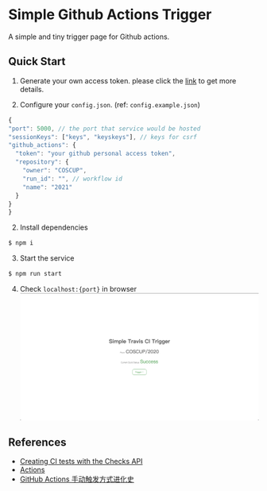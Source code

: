 <!--
 Based on simple-travis-ci-trigger project
 Copyright (c) 2020 DevilTea
 
 This software is released under the MIT License.
 https://opensource.org/licenses/MIT
-->

# Simple Github Actions Trigger

A simple and tiny trigger page for Github actions.

## Quick Start

1. Generate your own access token.
  please click the [link](https://docs.github.com/en/github/authenticating-to-github/creating-a-personal-access-token) to get more details.

2. Configure your `config.json`. (ref: `config.example.json`)
  ```js
  {
  "port": 5000, // the port that service would be hosted
  "sessionKeys": ["keys", "keyskeys"], // keys for csrf
  "github_actions": {
    "token": "your github personal access token",
    "repository": {
      "owner": "COSCUP",
      "run_id": "", // workflow id
      "name": "2021"
    }
  }
}
  ```

2. Install dependencies
  ```bash
  $ npm i
  ```

3. Start the service
  ```bash
  $ npm run start
  ```

4. Check `localhost:{port}` in browser
  ![screenshot](./docs/images/screenshot.png)

## References
- [Creating CI tests with the Checks API](https://docs.github.com/en/developers/apps/creating-ci-tests-with-the-checks-api#step-13-creating-a-check-run)
- [Actions](https://docs.github.com/en/rest/reference/actions)
- [GitHub Actions 手动触发方式进化史](https://p3terx.com/archives/github-actions-manual-trigger.html)